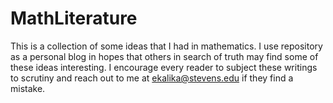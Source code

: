# MathLiterature
This is a collection of some ideas that I had in mathematics. I use repository as a personal blog in hopes that others in search of truth may find some of these ideas interesting. I encourage every reader to subject these writings to scrutiny and reach out to me at ekalika@stevens.edu if they find a mistake.
